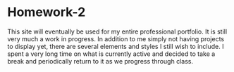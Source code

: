 # Homework-2
This site will eventually be used for my entire professional portfolio. It is still very much a work in progress. In addition to me simply not having projects to display yet, there are several elements and styles I still wish to include. I spent a very long time on what is currently active and decided to take a break and periodically return to it as we progress through class.
